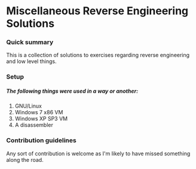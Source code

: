 # Miscellaneous Reverse Engineering Solutions

### Quick summary ###

This is a collection of solutions to exercises regarding reverse
engineering and low level things.

### Setup ###

##### The following things were used in a way or another: #####
1. GNU/Linux
2. Windows 7 x86 VM 
3. Windows XP SP3 VM
4. A disassembler

### Contribution guidelines ###

Any sort of contribution is welcome as I'm likely to have missed something
along the road.
